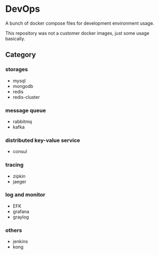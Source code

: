 # DevOps

A bunch of docker compose files for development environment usage.

This repository was not a customer docker images, just some usage basically.

## Category

### storages

- mysql
- mongodb
- redis
- redis-cluster

### message queue

- rabbitmq
- kafka

### distributed key-value service

- consul

### tracing 

- zipkin
- jaeger

### log and monitor

- EFK
- grafana
- graylog

### others

- jenkins
- kong
